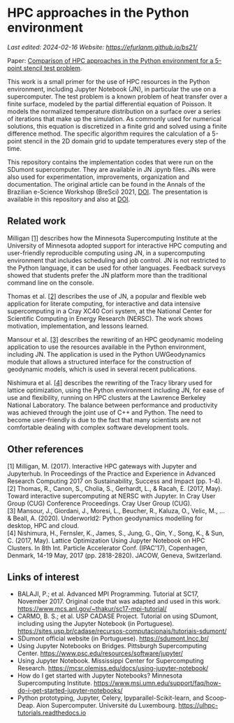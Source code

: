 # HPC approaches in the Python environment

*Last edited: 2024-02-16 
Website: <https://efurlanm.github.io/bs21/>*

Paper: [Comparison of HPC approaches in the Python environment for a 5-point stencil test problem](https://sol.sbc.org.br/index.php/bresci/issue/view/759).

This work is a small primer for the use of HPC resources in the Python environment, including Jupyter Notebook (JN), in particular the use on a supercomputer. The test problem is a known problem of heat transfer over a finite surface, modeled by the partial differential equation of Poisson. It models the normalized temperature distribution on a surface over a series of iterations that make up the simulation. As commonly used for numerical solutions, this equation is discretized in a finite grid and solved using a finite difference method. The specific algorithm requires the calculation of a 5-point stencil in the 2D domain grid to update temperatures every step of the time.

This repository contains the implementation codes that were run on the SDumont supercomputer. They are available in JN .ipynb files. JNs were also used for experimentation, improvements, organization and documentation. The original article can be found in the Annals of the Brazilian e-Science Workshop (BreSci) 2021, [DOI](http://doi.org/10.5753/bresci.2021.15786). The presentation is available in this repository and also at [DOI](https://zenodo.org/doi/10.5281/zenodo.10672455).

## Related work

Milligan [[1]](#1) describes how the Minnesota Supercomputing Institute at the University of Minnesota adopted support for interactive HPC computing and user-friendly reproducible computing using JN, in a supercomputing environment that includes scheduling and job control. JN is not restricted to the Python language, it can be used for other languages. Feedback surveys showed that students prefer the JN platform more than the traditional command line on the console.

Thomas et al. [[2]](#2) describes the use of JN, a popular and flexible web application for literate computing, for interactive and data intensive supercomputing in a Cray XC40 Cori system, at the National Center for Scientific Computing in Energy Research (NERSC). The work shows motivation, implementation, and lessons learned.

Mansour et al. [[3]](#3) describes the rewriting of an HPC geodynamic modeling application to use the resources available in the Python environment, including JN. The application is used in the Python UWGeodynamics module that allows a structured interface for the construction of geodynamic models, which is used in several recent publications.

Nishimura et al. [[4]](#4) describes the rewriting of the Tracy library used for lattice optimization, using the Python environment including JN, for ease of use and flexibility, running on HPC clusters at the Lawrence Berkeley National Laboratory. The balance between performance and productivity was achieved through the joint use of C++ and Python. The need to become user-friendly is due to the fact that many scientists are not comfortable dealing with complex software development tools.

## Other references

<span id="1">[1] Milligan, M. (2017). Interactive HPC gateways with Jupyter and Jupyterhub. In Proceedings of the Practice and Experience in Advanced Research Computing 2017 on Sustainability, Success and Impact (pp. 1-4).</span>  
<span id="2">[2] Thomas, R., Canon, S., Cholia, S., Gerhardt, L., & Racah, E. (2017, May). Toward interactive supercomputing at NERSC with Jupyter. In Cray User Group (CUG) Conference Proceedings. Cray User Group (CUG).</span>  
<span id="3">[3] Mansour, J., Giordani, J., Moresi, L., Beucher, R., Kaluza, O., Velic, M., ... & Beall, A. (2020). Underworld2: Python geodynamics modelling for desktop, HPC and cloud. </span>  
<span id="4">[4] Nishimura, H., Fernsler, K., James, S., Jung, G., Qin, Y., Song, K., & Sun, C. (2017, May). Lattice Optimization Using Jupyter Notebook on HPC Clusters. In 8th Int. Particle Accelerator Conf. (IPAC'17), Copenhagen, Denmark, 14-19 May, 2017 (pp. 2818-2820). JACOW, Geneva, Switzerland. </span>

## Links of interest

* BALAJI, P.; et al. Advanced MPI Programming. Tutorial at SC17, November 2017. Original code that was adapted and used in this work. <https://www.mcs.anl.gov/~thakur/sc17-mpi-tutorial/>
* CARMO, B. S.; et al. USP CADASE Project. Tutorial on using SDumont, including using the Jupyter Notebook (in Portuguese). <https://sites.usp.br/cadase/recursos-computacionais/tutoriais-sdumont/>
* SDumont official website (in Portuguese). <https://sdumont.lncc.br/>
* Using Jupyter Notebooks on Bridges. Pittsburgh Supercomputing Center. <https://www.psc.edu/resources/software/jupyter/>
* Using Jupyter Notebook. Mississippi Center for Supercomputing Research. <https://mcsr.olemiss.edu/docs/using-jupyter-notebook/>
* How do I get started with Jupyter Notebooks? Minnesota Supercomputing Institute. <https://www.msi.umn.edu/support/faq/how-do-i-get-started-jupyter-notebooks/>
* Python prototyping, Jupyter, Celery, Ipyparallel-Scikit-learn, and Scoop-Deap. Aion Supercomputer. Université du Luxembourg. <https://ulhpc-tutorials.readthedocs.io>
